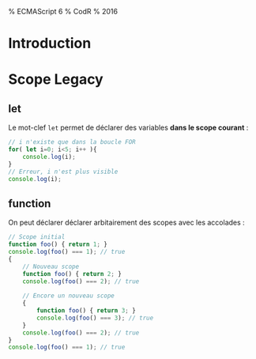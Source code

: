 % ECMAScript 6
% CodR
% 2016

# Introduction

# Scope Legacy

## let

Le mot-clef `let` permet de déclarer des variables **dans le scope courant** : 

```javascript
// i n'existe que dans la boucle FOR
for( let i=0; i<5; i++ ){
    console.log(i);
}
// Erreur, i n'est plus visible
console.log(i); 
```

## function

On peut déclarer déclarer arbitairement des scopes avec les accolades : 

```javascript
// Scope initial
function foo() { return 1; }
console.log(foo() === 1); // true
{
    // Nouveau scope
    function foo() { return 2; }
    console.log(foo() === 2); // true
    
    // Encore un nouveau scope
    {
        function foo() { return 3; }
        console.log(foo() === 3); // true
    }
    console.log(foo() === 2); // true
}
console.log(foo() === 1); // true
```
